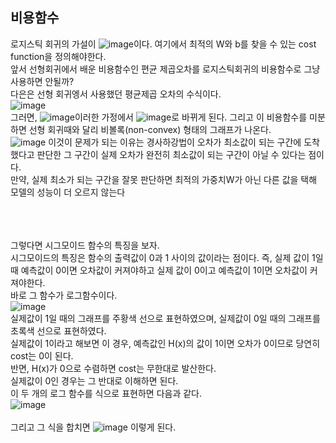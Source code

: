 <h2>비용함수</h2>
로지스틱 회귀의 가설이 <img alt="image" src="https://user-images.githubusercontent.com/68543486/133557539-a0b4bc08-6ace-4fd6-a90e-f1d6ad10b570.png">이다.
여기에서 최적의 W와 b를 찾을 수 있는 cost function을 정의해야한다.<br>
앞서 선형회귀에서 배운 비용함수인 편균 제곱오차를 로지스틱회귀의 비용함수로 그냥 사용하면 안될까?<br>
다은은 선형 회귀엥서 사용했던 평균제곱 오차의 수식이다.<br>
<img alt="image" src="https://user-images.githubusercontent.com/68543486/133557868-a946841b-2752-408a-8caf-38a0ed5a872f.png"><br>
그러면, <img alt="image" src="https://user-images.githubusercontent.com/68543486/133558073-1f9aedd0-7863-4a34-92ba-b5e669383f39.png">이러한 가정에서
<img alt="image" src="https://user-images.githubusercontent.com/68543486/133558160-9f6267e2-89fd-4ed8-a069-fc10ee4ed2d4.png">로 바뀌게 된다. 그리고 이 비용함수를 미분하면
선형 회귀때와 달리 비볼록(non-convex) 형태의 그래프가 나온다.<br>
<img alt="image" src="https://user-images.githubusercontent.com/68543486/133558317-3e251159-45f1-47be-bdf1-6013422ba1b1.png">
이것이 문제가 되는 이유는 경사하강법이 오차가 최소값이 되는 구간에 도착했다고 판단한 그 구간이 실제 오차가 완전히 최소값이 되는 구간이 아닐 수 있다는 점이다.<br>
만약, 실제 최소가 되는 구간을 잘못 판단하면 최적의 가중치W가 아닌 다른 값을 택해 모델의 성능이 더 오르지 않는다<br>
<br><br><br>

그렇다면 시그모이드 함수의 특징을 보자.<br>
시그모이드의 특징은 함수의 출력값이 0과 1 사이의 값이라는 점이다. 즉, 실제 값이 1일 때 예측값이 0이면 오차값이 커져야하고 실제 값이 0이고 예측값이 1이면 오차값이 커져야한다.<br>
바로 그 함수가 로그함수이다.<br>
<img alt="image" src="https://user-images.githubusercontent.com/68543486/133559349-ff89f048-57ff-4561-8585-fbb0d1666dca.png">
<br>
실제값이 1일 때의 그래프를 주황색 선으로 표현하였으며, 실제값이 0일 때의 그래프를 초록색 선으로 표현하였다.<br>
실제값이 1이라고 해보면 이 경우, 예측값인 H(x)의 값이 1이면 오차가 0이므로 당연히 cost는 0이 된다.<br>
반면, H(x)가 0으로 수렴하면 cost는 무한대로 발산한다.<br>
실제값이 0인 경우는 그 반대로 이해하면 된다.<br>
이 두 개의 로그 함수를 식으로 표현하면 다음과 같다.<br>
<img alt="image" src="https://user-images.githubusercontent.com/68543486/133559701-aedc37b5-b014-4d84-b735-69062cf0d099.png"><br>
<br>
그리고 그 식을 합치면
<img alt="image" src="https://user-images.githubusercontent.com/68543486/133562681-ceda88b2-7f87-4921-bae7-57295d0f847a.png">
이렇게 된다.
